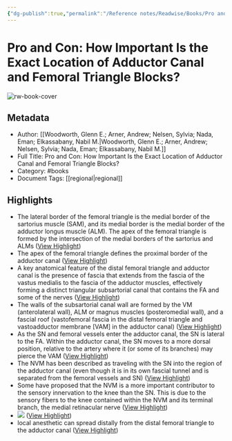 ```yaml
---
{"dg-publish":true,"permalink":"/Reference notes/Readwise/Books/Pro and Con How Important Is the Exact Location of Adductor Canal and Femoral Triangle Blocks/"}
---
```


# Pro and Con: How Important Is the Exact Location of Adductor Canal and Femoral Triangle Blocks?

![rw-book-cover](https://readwise-assets.s3.amazonaws.com/media/reader/parsed_document_assets/35373094/cover-image-cover_agBVG1h.jpg)

## Metadata
- Author: [[Woodworth, Glenn E.; Arner, Andrew; Nelsen, Sylvia; Nada, Eman; Elkassabany, Nabil M.\|Woodworth, Glenn E.; Arner, Andrew; Nelsen, Sylvia; Nada, Eman; Elkassabany, Nabil M.]]
- Full Title: Pro and Con: How Important Is the Exact Location of Adductor Canal and Femoral Triangle Blocks?
- Category: #books
- Document Tags: [[regional\|regional]]

## Highlights
- The lateral border of the femoral triangle is the medial border of the sartorius muscle (SAM), and its medial border is the medial border of the adductor longus muscle (ALM). The apex of the femoral triangle is formed by the intersection of the medial borders of the sartorius and ALMs ([View Highlight](https://read.readwise.io/read/01gw7p9x31qcsnk73xp4qzc0jg))
- The apex of the femoral triangle defines the proximal border of the adductor canal ([View Highlight](https://read.readwise.io/read/01gw7pqy9ycv9bpfet9w4szd5a))
- A key anatomical feature of the distal femoral triangle and adductor canal is the presence of fascia that extends from the fascia of the vastus medialis to the fascia of the adductor muscles, effectively forming a distinct triangular subsartorial canal that contains the FA and some of the nerves ([View Highlight](https://read.readwise.io/read/01gw7rekerd33xgw1grshp6trw))
- The walls of the subsartorial canal wall are formed by the VM (anterolateral wall), ALM or magnus muscles (posteromedial wall), and a fascial roof (vastofemoral fascia in the distal femoral triangle and vastoadductor membrane [VAM] in the adductor canal) ([View Highlight](https://read.readwise.io/read/01gw7rfqa7en9amtefwsrn7qb9))
- As the SN and femoral vessels enter the adductor canal, the SN is lateral to the FA. Within the adductor canal, the SN moves to a more dorsal position, relative to the artery where it (or some of its branches) may pierce the VAM ([View Highlight](https://read.readwise.io/read/01gw7rkvcde48hsb3swvtnm2mt))
- The NVM has been described as traveling with the SN into the region of the adductor canal (even though it is in its own fascial tunnel and is separated from the femoral vessels and SN) ([View Highlight](https://read.readwise.io/read/01gw7rt1cjpt587jk5ab11yrwv))
- Some have proposed that the NVM is a more important contributor to the sensory innervation to the knee than the SN. This is due to the sensory fibers to the knee contained within the NVM and its terminal branch, the medial retinacular nerve ([View Highlight](https://read.readwise.io/read/01gw7rtcchh873rd011yw01zj6))
- ![](https://readwise-assets.s3.amazonaws.com/media/reader/parsed_document_assets/35373094/image3-Original.00000539-202303000-00008.F3.jpeg) ([View Highlight](https://read.readwise.io/read/01gw7rqef8vcsje2b01jabzc68))
- local anesthetic can spread distally from the distal femoral triangle to the adductor canal ([View Highlight](https://read.readwise.io/read/01gw7sbfsxnwgp0gvn5wg32pxk))
